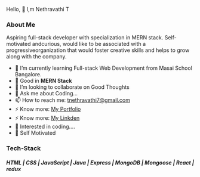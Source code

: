 Hello, 👋 I,m Nethravathi T

### About Me
Aspiring full-stack developer with specialization in MERN stack. Self-motivated andcurious, would like to be associated with a progressiveorganization that would foster creative skills and helps to grow along with the company.

- 🌱 I’m currently learning Full-stack Web Development from Masai School Bangalore.
- 🔭 Good in **MERN Stack**
- 👯 I’m looking to collaborate on Good Thoughts
- 💬 Ask me about Coding...
- 📫 How to reach me: tnethravathi7@gmail.com
- ⚡ Know more: [My Portfolio](https://nethra-oon7mwb6e-nethravathi1997.vercel.app/)
- ⚡ Know more: [My Linkden](https://www.linkedin.com/in/nethravathit/)
- 👯 Interested in coding....
- 👯 Self Motivated

### Tech-Stack

##### HTML | CSS | JavaScript | Java | Express | MongoDB | Mongoose | React | redux
